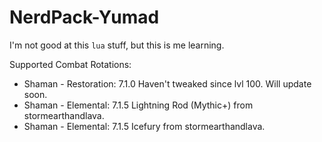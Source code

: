 # NerdPack-Yumad

I'm not good at this ```lua``` stuff, but this is me learning.

Supported Combat Rotations:

 * Shaman - Restoration: 7.1.0 Haven't tweaked since lvl 100. Will update soon.
 * Shaman - Elemental: 7.1.5 Lightning Rod (Mythic+) from stormearthandlava.
 * Shaman - Elemental: 7.1.5 Icefury from stormearthandlava.